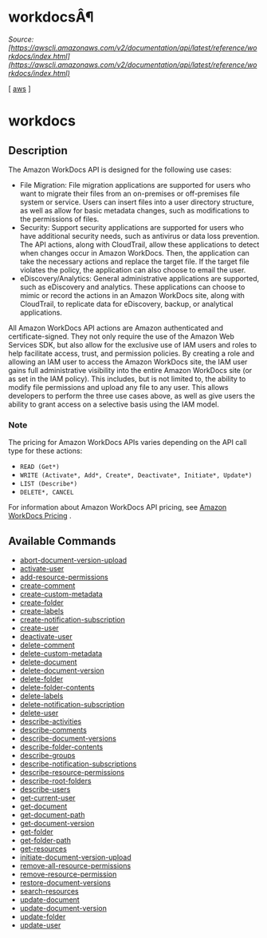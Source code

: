 # workdocsÂ¶

*Source: [https://awscli.amazonaws.com/v2/documentation/api/latest/reference/workdocs/index.html](https://awscli.amazonaws.com/v2/documentation/api/latest/reference/workdocs/index.html)*

[ [aws](https://awscli.amazonaws.com/v2/documentation/api/latest/reference/index.html#cli-aws) ]

# workdocs

## Description

The Amazon WorkDocs API is designed for the following use cases:

- File Migration: File migration applications are supported for users who want to migrate their files from an on-premises or off-premises file system or service. Users can insert files into a user directory structure, as well as allow for basic metadata changes, such as modifications to the permissions of files.
- Security: Support security applications are supported for users who have additional security needs, such as antivirus or data loss prevention. The API actions, along with CloudTrail, allow these applications to detect when changes occur in Amazon WorkDocs. Then, the application can take the necessary actions and replace the target file. If the target file violates the policy, the application can also choose to email the user.
- eDiscovery/Analytics: General administrative applications are supported, such as eDiscovery and analytics. These applications can choose to mimic or record the actions in an Amazon WorkDocs site, along with CloudTrail, to replicate data for eDiscovery, backup, or analytical applications.

All Amazon WorkDocs API actions are Amazon authenticated and certificate-signed. They not only require the use of the Amazon Web Services SDK, but also allow for the exclusive use of IAM users and roles to help facilitate access, trust, and permission policies. By creating a role and allowing an IAM user to access the Amazon WorkDocs site, the IAM user gains full administrative visibility into the entire Amazon WorkDocs site (or as set in the IAM policy). This includes, but is not limited to, the ability to modify file permissions and upload any file to any user. This allows developers to perform the three use cases above, as well as give users the ability to grant access on a selective basis using the IAM model.

### Note

The pricing for Amazon WorkDocs APIs varies depending on the API call type for these actions:

- `READ (Get*)`
- `WRITE (Activate*, Add*, Create*, Deactivate*, Initiate*, Update*)`
- `LIST (Describe*)`
- `DELETE*, CANCEL`

For information about Amazon WorkDocs API pricing, see [Amazon WorkDocs Pricing](https://aws.amazon.com/workdocs/pricing/) .

## Available Commands

- [abort-document-version-upload](https://awscli.amazonaws.com/v2/documentation/api/latest/reference/workdocs/abort-document-version-upload.html)
- [activate-user](https://awscli.amazonaws.com/v2/documentation/api/latest/reference/workdocs/activate-user.html)
- [add-resource-permissions](https://awscli.amazonaws.com/v2/documentation/api/latest/reference/workdocs/add-resource-permissions.html)
- [create-comment](https://awscli.amazonaws.com/v2/documentation/api/latest/reference/workdocs/create-comment.html)
- [create-custom-metadata](https://awscli.amazonaws.com/v2/documentation/api/latest/reference/workdocs/create-custom-metadata.html)
- [create-folder](https://awscli.amazonaws.com/v2/documentation/api/latest/reference/workdocs/create-folder.html)
- [create-labels](https://awscli.amazonaws.com/v2/documentation/api/latest/reference/workdocs/create-labels.html)
- [create-notification-subscription](https://awscli.amazonaws.com/v2/documentation/api/latest/reference/workdocs/create-notification-subscription.html)
- [create-user](https://awscli.amazonaws.com/v2/documentation/api/latest/reference/workdocs/create-user.html)
- [deactivate-user](https://awscli.amazonaws.com/v2/documentation/api/latest/reference/workdocs/deactivate-user.html)
- [delete-comment](https://awscli.amazonaws.com/v2/documentation/api/latest/reference/workdocs/delete-comment.html)
- [delete-custom-metadata](https://awscli.amazonaws.com/v2/documentation/api/latest/reference/workdocs/delete-custom-metadata.html)
- [delete-document](https://awscli.amazonaws.com/v2/documentation/api/latest/reference/workdocs/delete-document.html)
- [delete-document-version](https://awscli.amazonaws.com/v2/documentation/api/latest/reference/workdocs/delete-document-version.html)
- [delete-folder](https://awscli.amazonaws.com/v2/documentation/api/latest/reference/workdocs/delete-folder.html)
- [delete-folder-contents](https://awscli.amazonaws.com/v2/documentation/api/latest/reference/workdocs/delete-folder-contents.html)
- [delete-labels](https://awscli.amazonaws.com/v2/documentation/api/latest/reference/workdocs/delete-labels.html)
- [delete-notification-subscription](https://awscli.amazonaws.com/v2/documentation/api/latest/reference/workdocs/delete-notification-subscription.html)
- [delete-user](https://awscli.amazonaws.com/v2/documentation/api/latest/reference/workdocs/delete-user.html)
- [describe-activities](https://awscli.amazonaws.com/v2/documentation/api/latest/reference/workdocs/describe-activities.html)
- [describe-comments](https://awscli.amazonaws.com/v2/documentation/api/latest/reference/workdocs/describe-comments.html)
- [describe-document-versions](https://awscli.amazonaws.com/v2/documentation/api/latest/reference/workdocs/describe-document-versions.html)
- [describe-folder-contents](https://awscli.amazonaws.com/v2/documentation/api/latest/reference/workdocs/describe-folder-contents.html)
- [describe-groups](https://awscli.amazonaws.com/v2/documentation/api/latest/reference/workdocs/describe-groups.html)
- [describe-notification-subscriptions](https://awscli.amazonaws.com/v2/documentation/api/latest/reference/workdocs/describe-notification-subscriptions.html)
- [describe-resource-permissions](https://awscli.amazonaws.com/v2/documentation/api/latest/reference/workdocs/describe-resource-permissions.html)
- [describe-root-folders](https://awscli.amazonaws.com/v2/documentation/api/latest/reference/workdocs/describe-root-folders.html)
- [describe-users](https://awscli.amazonaws.com/v2/documentation/api/latest/reference/workdocs/describe-users.html)
- [get-current-user](https://awscli.amazonaws.com/v2/documentation/api/latest/reference/workdocs/get-current-user.html)
- [get-document](https://awscli.amazonaws.com/v2/documentation/api/latest/reference/workdocs/get-document.html)
- [get-document-path](https://awscli.amazonaws.com/v2/documentation/api/latest/reference/workdocs/get-document-path.html)
- [get-document-version](https://awscli.amazonaws.com/v2/documentation/api/latest/reference/workdocs/get-document-version.html)
- [get-folder](https://awscli.amazonaws.com/v2/documentation/api/latest/reference/workdocs/get-folder.html)
- [get-folder-path](https://awscli.amazonaws.com/v2/documentation/api/latest/reference/workdocs/get-folder-path.html)
- [get-resources](https://awscli.amazonaws.com/v2/documentation/api/latest/reference/workdocs/get-resources.html)
- [initiate-document-version-upload](https://awscli.amazonaws.com/v2/documentation/api/latest/reference/workdocs/initiate-document-version-upload.html)
- [remove-all-resource-permissions](https://awscli.amazonaws.com/v2/documentation/api/latest/reference/workdocs/remove-all-resource-permissions.html)
- [remove-resource-permission](https://awscli.amazonaws.com/v2/documentation/api/latest/reference/workdocs/remove-resource-permission.html)
- [restore-document-versions](https://awscli.amazonaws.com/v2/documentation/api/latest/reference/workdocs/restore-document-versions.html)
- [search-resources](https://awscli.amazonaws.com/v2/documentation/api/latest/reference/workdocs/search-resources.html)
- [update-document](https://awscli.amazonaws.com/v2/documentation/api/latest/reference/workdocs/update-document.html)
- [update-document-version](https://awscli.amazonaws.com/v2/documentation/api/latest/reference/workdocs/update-document-version.html)
- [update-folder](https://awscli.amazonaws.com/v2/documentation/api/latest/reference/workdocs/update-folder.html)
- [update-user](https://awscli.amazonaws.com/v2/documentation/api/latest/reference/workdocs/update-user.html)